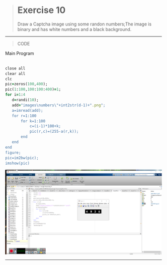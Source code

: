 
> # Exercise 10
> Draw a Captcha image using some randon numbers;The image is binary and has white numbers and a black background. 
***
>CODE

Main Program
```ruby
 
close all
clear all
clc
pic=zeros(100,400);
pic(1:100,100:100:400)=1;
for i=1:4
   d=randi(10);
   add="images\numbers\"+int2str(d-1)+".png";
   a=imread(add);
   for r=1:100
       for k=1:100
           c=(i-1)*100+k;
           pic(r,c)=(255-a(r,k));
       end
   end    
end 
figure;
pic=im2bw(pic);
imshow(pic)
```
![alt text](https://github.com/semnan-university-ai/image-processing-class/blob/f252686eab76eab3b8a80fa18ed263105af2742a/excersiecs/alirezachaji/10/Exce10.png)
***
